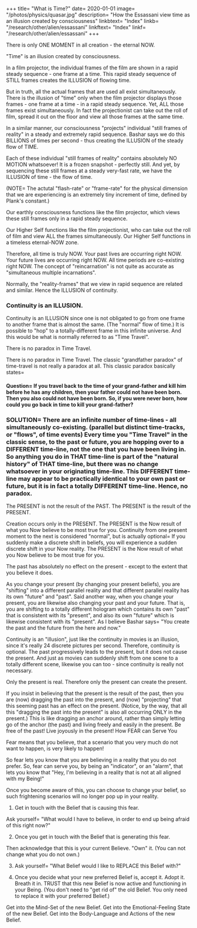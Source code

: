 +++
title=  "What is Time?"
date=  2020-01-01
image=  "/photos/physics/quasar.jpg"
description=  "How the Essassani view time as an illusion created by consciousness"
linkbtext=  "Index"
linkb=  "/research/other/alien/essassani"
linkftext=  "Index"
linkf=  "/research/other/alien/essassani"
+++

There is only ONE MOMENT in all creation - the eternal NOW.

"Time" is an illusion created by consciousness.

In a film projector, the individual frames of the film are shown in a rapid steady sequence - one frame at a time.   This rapid steady sequence of STILL frames creates the ILLUSION of flowing time. 

But in truth, all the actual frames that are used all exist simultaneously. There is the illusion of "time" only when the film projector displays those frames - one frame at a time - in a rapid steady sequence. Yet, ALL those frames exist simultaneously. In fact the projectionist can take out the roll of film, spread it out on the floor and view all those frames at the same time.

In a similar manner, our consciousness "projects" individual "still frames of reality" in a steady and extremely rapid sequence. Bashar says we do this BILLIONS of times per second - thus creating the ILLUSION of the steady flow of TIME.     

Each of these individual "still frames of reality" contains absolutely NO MOTION whatsoever! It is a frozen snapshot - perfectly still.   And yet, by sequencing these still frames at a steady very-fast rate, we have the ILLUSION of time - the flow of time.

(NOTE=  The actutal "flash-rate" or "frame-rate" for the physical dimension that we are experiencing is an extremely tiny increment of time, defined by Plank's constant.)

Our earthly consciousness functions like the film projector, which views these still frames only in a rapid steady sequence.

Our Higher Self functions like the film projectionist,  who can take out the roll of film and view ALL the frames simultaneously.   Our Higher Self functions in a timeless eternal-NOW zone.

Therefore, all time is truly NOW. Your past lives are occurring right NOW. Your future lives are occurring right NOW. All time periods are co-existing right NOW.  The concept of "reincarnation" is not quite as accurate as "simultaneous multiple incarnations".

Normally, the "reality-frames" that we view in rapid sequence are related and similar. Hence the ILLUSION of continuity.


### Continuity is an ILLUSION.

Continuity is an ILLUSION since one is not obligated to go from one frame to another frame that is almost the same.  (The "normal" flow of time.)   It is possible to "hop" to a totally-different frame in this infinite universe.    And this would be what is normally referred to as "Time Travel".

There is no paradox in Time Travel.

There is no paradox in Time Travel. The classic "grandfather paradox" of time-travel is not really a paradox at all. This classic paradox basically states= 


#### Question=  If you travel back to the time of your grand-father and kill him before he has any children, then your father could not have been born. Then you also could not have been born. So, if you were never born, how could you go back in time to kill your grand-father?

### SOLUTION=  There are an infinite number of time-lines - all simultaneously co-existing.  (parallel but distinct time-tracks, or "flows", of time events)   Every time you "Time Travel" in the classic sense, to the past or future, you are hopping over to a DIFFERENT time-line, not the one that you have been living in.   So anything you do in THAT time-line is part of the "natural history" of THAT time-line, but there was no change whatsoever in your originating time-line.    This DIFFERENT time-line may appear to be practically identical to your own past or future, but it is in fact a totally DIFFERENT time-line.   Hence, no paradox.




The PRESENT is not the result of the PAST.
The PRESENT is the result of the PRESENT.

Creation occurs only in the PRESENT. The PRESENT is the Now result of what you Now believe to be most true for you.   Continuity from one present moment to the next is considered "normal", but is actually optional=  If you suddenly make a discrete shift in beliefs, you will experience a sudden discrete shift in your Now reality.  The PRESENT is the Now result of what you Now believe to be most true for you. 

The past has absolutely no effect on the present - except to the extent that you believe it does.

As you change your present (by changing your present beliefs), you are "shifting" into a different parallel reality and that different parallel reality has its own "future" and "past". Said another way, when you change your present, you are likewise also changing your past and your future. That is, you are shifting to a totally different hologram which contains its own "past" that is consistent with its "present", and also its own "future" which is likewise consistent with its "present".    As I believe Bashar says=  "You create the past and the future from the here and now."

Continuity is an "illusion", just like the continuity in movies is an illusion, since it's really 24 discrete pictures per second. Therefore, continuity is optional. The past progressively leads to the present, but it does not cause the present. And just as movies can suddenly shift from one scene to a totally different scene, likewise you can too - since continuity is really not necessary.

Only the present is real. Therefore only the present can create the present.

If you insist in believing that the present is the result of the past, then you are (now) dragging the past into the present, and (now) "projecting" that this seeming past has an effect on the present. (Notice, by the way, that all this "dragging the past into the present" is also all occurring ONLY in the present.)    This is like dragging an anchor around, rather than simply letting go of the anchor (the past) and living freely and easily in the present.   Be free of the past!   Live joyously in the present!
How FEAR can Serve You

Fear means that you believe, that a scenario that you very much do not want to happen, is very likely to happen!

So fear lets you know that you are believing in a reality that you do not prefer.  So, fear can serve you, by being an "indicator", or an "alarm", that lets you know that    "Hey, I'm believing in a reality that is not at all aligned with my Being!"

Once you become aware of this, you can choose to change your belief, so such frightening scenarios will no longer pop up in your reality.

1. Get  in touch with the Belief that is causing this fear.

Ask yourself=    "What would I have to believe, in order to end up being afraid of this right now?"

2. Once you get in touch with the Belief that is generating this fear. 

Then acknowledge that this is your current Believe. "Own" it.    (You can not change what you do not own.)

3. Ask yourself=  "What Belief would I like to REPLACE this Belief with?"

4. Once you decide what your new preferred Belief is, accept it. Adopt it. Breath it in. TRUST that this new Belief is now active and functioning in your Being. (You don't need to "get rid of" the old Belief. You only need to replace it with your preferred Belief.)

Get into the Mind-Set of the new Belief.
Get into the Emotional-Feeling State of the new Belief.
Get into the Body-Language and Actions of the new Belief.
